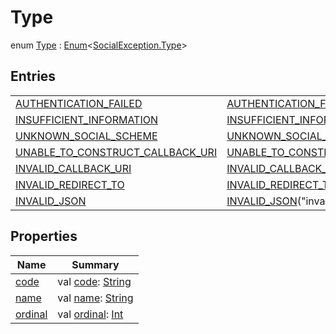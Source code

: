 # Type


enum [Type](index.md) : [Enum](https://kotlinlang.org/api/latest/jvm/stdlib/kotlin/-enum/index.html)&lt;[SocialException.Type](index.md)&gt;

## Entries

| | |
|---|---|
| [AUTHENTICATION_FAILED](-a-u-t-h-e-n-t-i-c-a-t-i-o-n_-f-a-i-l-e-d/index.md) | [AUTHENTICATION_FAILED](-a-u-t-h-e-n-t-i-c-a-t-i-o-n_-f-a-i-l-e-d/index.md)(&quot;authentication_failed&quot;) |
| [INSUFFICIENT_INFORMATION](-i-n-s-u-f-f-i-c-i-e-n-t_-i-n-f-o-r-m-a-t-i-o-n/index.md) | [INSUFFICIENT_INFORMATION](-i-n-s-u-f-f-i-c-i-e-n-t_-i-n-f-o-r-m-a-t-i-o-n/index.md)(&quot;insufficient_information&quot;) |
| [UNKNOWN_SOCIAL_SCHEME](-u-n-k-n-o-w-n_-s-o-c-i-a-l_-s-c-h-e-m-e/index.md) | [UNKNOWN_SOCIAL_SCHEME](-u-n-k-n-o-w-n_-s-o-c-i-a-l_-s-c-h-e-m-e/index.md)(&quot;unknown_social_scheme&quot;) |
| [UNABLE_TO_CONSTRUCT_CALLBACK_URI](-u-n-a-b-l-e_-t-o_-c-o-n-s-t-r-u-c-t_-c-a-l-l-b-a-c-k_-u-r-i/index.md) | [UNABLE_TO_CONSTRUCT_CALLBACK_URI](-u-n-a-b-l-e_-t-o_-c-o-n-s-t-r-u-c-t_-c-a-l-l-b-a-c-k_-u-r-i/index.md)(&quot;unable_to_construct_callback_uri&quot;) |
| [INVALID_CALLBACK_URI](-i-n-v-a-l-i-d_-c-a-l-l-b-a-c-k_-u-r-i/index.md) | [INVALID_CALLBACK_URI](-i-n-v-a-l-i-d_-c-a-l-l-b-a-c-k_-u-r-i/index.md)(&quot;invalid_callback_uri&quot;) |
| [INVALID_REDIRECT_TO](-i-n-v-a-l-i-d_-r-e-d-i-r-e-c-t_-t-o/index.md) | [INVALID_REDIRECT_TO](-i-n-v-a-l-i-d_-r-e-d-i-r-e-c-t_-t-o/index.md)(&quot;invalid_redirect_to&quot;) |
| [INVALID_JSON](-i-n-v-a-l-i-d_-j-s-o-n/index.md) | [INVALID_JSON](-i-n-v-a-l-i-d_-j-s-o-n/index.md)(&quot;invalid_json&quot;) |

## Properties

| Name | Summary |
|---|---|
| [code](code.md) | val [code](code.md): [String](https://kotlinlang.org/api/latest/jvm/stdlib/kotlin/-string/index.html) |
| [name](../../../io.logto.sdk.android.exception/-logto-exception/-message/-n-o-t_-a-u-t-h-e-n-t-i-c-a-t-e-d/index.md#-372974862%2FProperties%2F1239322798) | val [name](../../../io.logto.sdk.android.exception/-logto-exception/-message/-n-o-t_-a-u-t-h-e-n-t-i-c-a-t-e-d/index.md#-372974862%2FProperties%2F1239322798): [String](https://kotlinlang.org/api/latest/jvm/stdlib/kotlin/-string/index.html) |
| [ordinal](../../../io.logto.sdk.android.exception/-logto-exception/-message/-n-o-t_-a-u-t-h-e-n-t-i-c-a-t-e-d/index.md#-739389684%2FProperties%2F1239322798) | val [ordinal](../../../io.logto.sdk.android.exception/-logto-exception/-message/-n-o-t_-a-u-t-h-e-n-t-i-c-a-t-e-d/index.md#-739389684%2FProperties%2F1239322798): [Int](https://kotlinlang.org/api/latest/jvm/stdlib/kotlin/-int/index.html) |
